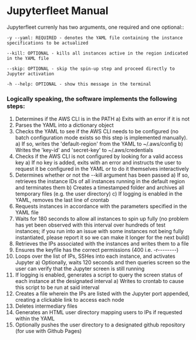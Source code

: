 # Jupyterfleet Manual

Jupyterfleet currenly has two arguments, one required and one optional::

	-y --yaml: REQUIRED - denotes the YAML file containing the instance specifications to be actualized

	--kill: OPTIONAL - kills all instances active in the region indicated in the YAML file

	--skip: OPTIONAL - skip the spin-up step and proceed directly to Jupyter activation

	-h --help: OPTIONAL - show this message in the terminal



### Logically speaking, the software implements the following steps:

1. Determines if the AWS CLI is in the PATH
	a) Exits with an error if it is not
2. Parses the YAML into a dictionary object
3. Checks the YAML to see if the AWS CLI needs to be configured (no batch configuration mode exists so this step is implemented manually).
	a) If so, writes the 'default-region' from the YAML to ~/.aws/config
	b) Writes the 'key-id' and 'secret-key' to ~/.aws/credentials
4. Checks if the AWS CLI is not configured by looking for a valid access key
	a) If no key is added, exits with an error and instructs the user to request it be configured in the YAML or to do it themselves interactively
5. Determines whether or not the --kill argument has been passed
	a) If so, retrieves the instance IDs of all instances running in the default region and terminates them
	b) Creates a timestamped folder and archives all temporary files (e.g. the user directory)
	c) If logging is enabled in the YAML, removes the last line of crontab
6. Requests instances in accordance with the parameters specified in the YAML file
7. Waits for 180 seconds to allow all instances to spin up fully (no problem has yet been observed with this interval over hundreds of test instances; if you run into an issue with some instances not being fully instantiated, please report it so we can make it longer for the next build)
8. Retrieves the IPs associated with the instances and writes them to a file
9. Ensures the keyfile has the correct permissions (400 i.e. -r--------)
10. Loops over the list of IPs, SSHes into each instance, and activates Jupyter
	a) Optionally, waits 120 seconds and then queries screen so the user can verify that the Jupyter screen is still running
11. If logging is enabled, generates a script to query the screen status of each instance at the designated interval
	a) Writes to crontab to cause this script to be run at said interval
12. Creates a file wherein the IPs are listed with the Jupyter port appended, creating a clickable link to access each node
13. Deletes intermediary files
14. Generates an HTML user directory mapping users to IPs if requested within the YAML
15. Optionally pushes the user directory to a designated github repository (for use with Github Pages)
